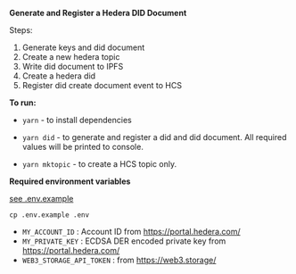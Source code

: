 **Generate and Register a Hedera DID Document**

Steps:
1. Generate keys and did document
1. Create a new hedera topic
1. Write did document to IPFS
1. Create a hedera did
1. Register did create document event to HCS

**To run:**

- `yarn` - to install dependencies

- `yarn did` - to generate and register a did and did document. All required values will be printed to console.
- `yarn mktopic` - to create a HCS topic only.


**Required environment variables**

[see .env.example](.env.example)

```
cp .env.example .env
```

- `MY_ACCOUNT_ID` : Account ID from https://portal.hedera.com/
- `MY_PRIVATE_KEY` : ECDSA DER encoded private key from https://portal.hedera.com/
- `WEB3_STORAGE_API_TOKEN` : from https://web3.storage/
